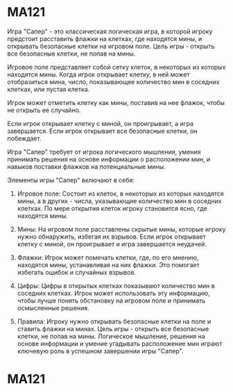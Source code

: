 # MA121
Игра "Сапер" - это классическая логическая игра, в которой игроку предстоит расставить флажки на клетках, где находятся мины, и открывать безопасные клетки на игровом поле. Цель игры - открыть все безопасные клетки, не попав на мины. 


Игровое поле представляет собой сетку клеток, в некоторых из которых находятся мины. Когда игрок открывает клетку, в ней может отобразиться мина, число, показывающее количество мин в соседних клетках, или пустая клетка. 


Игрок может отметить клетку как мины, поставив на нее флажок, чтобы не открыть ее случайно. 


Если игрок открывает клетку с миной, он проигрывает, а игра завершается. Если игрок открывает все безопасные клетки, он побеждает. 


Игра "Сапер" требует от игрока логического мышления, умения принимать решения на основе информации о расположении мин, и навыков поставки флажков на потенциальные мины.


Элементы игры "Сапер" включают в себя:


1. Игровое поле: Состоит из клеток, в некоторых из которых находятся мины, а в других - числа, указывающие количество мин в соседних клетках. По мере открытия клеток игроку становится ясно, где находятся мины.


2. Мины: На игровом поле расставлены скрытые мины, которые игроку нужно обнаружить, избегая их взрывов. Если игрок открывает клетку с миной, он проигрывает и игра завершается неудачей.


3. Флажки: Игрок может помечать клетки, где, по его мнению, находятся мины, устанавливая на них флажки. Это помогает избегать ошибок и случайных взрывов.


4. Цифры: Цифры в открытых клетках показывают количество мин в соседних клетках. Игрок может использовать эту информацию, чтобы лучше понять обстановку на игровом поле и принимать осмысленные решения.


5. Правила: Игроку нужно открывать безопасные клетки на поле и ставить флажки на минах. Цель игры - открыть все безопасные клетки, не попав на мины. Логическое мышление, решения на основе информации и умение угадывать расположение мин играют ключевую роль в успешном завершении игры "Сапер".
# MA121
